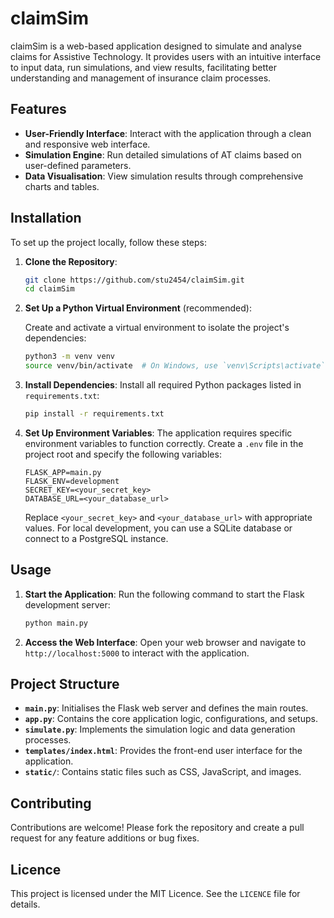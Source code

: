 # claimSim

claimSim is a web-based application designed to simulate and analyse claims for Assistive Technology. It provides users with an intuitive interface to input data, run simulations, and view results, facilitating better understanding and management of insurance claim processes.

## Features

- **User-Friendly Interface**: Interact with the application through a clean and responsive web interface.
- **Simulation Engine**: Run detailed simulations of AT claims based on user-defined parameters.
- **Data Visualisation**: View simulation results through comprehensive charts and tables.

## Installation

To set up the project locally, follow these steps:

1. **Clone the Repository**:
   ```bash
   git clone https://github.com/stu2454/claimSim.git
   cd claimSim
   ```

2. **Set Up a Python Virtual Environment** (recommended):
   
   Create and activate a virtual environment to isolate the project's dependencies:
   ```bash
   python3 -m venv venv
   source venv/bin/activate  # On Windows, use `venv\Scripts\activate`
   ```

3. **Install Dependencies**:
   Install all required Python packages listed in `requirements.txt`:
   ```bash
   pip install -r requirements.txt
   ```

4. **Set Up Environment Variables**:
   The application requires specific environment variables to function correctly. Create a `.env` file in the project root and specify the following variables:
   ```env
   FLASK_APP=main.py
   FLASK_ENV=development
   SECRET_KEY=<your_secret_key>
   DATABASE_URL=<your_database_url>
   ```

   Replace `<your_secret_key>` and `<your_database_url>` with appropriate values. For local development, you can use a SQLite database or connect to a PostgreSQL instance.

## Usage

1. **Start the Application**:
   Run the following command to start the Flask development server:
   ```bash
   python main.py
   ```

2. **Access the Web Interface**:
   Open your web browser and navigate to `http://localhost:5000` to interact with the application.

## Project Structure

- **`main.py`**: Initialises the Flask web server and defines the main routes.
- **`app.py`**: Contains the core application logic, configurations, and setups.
- **`simulate.py`**: Implements the simulation logic and data generation processes.
- **`templates/index.html`**: Provides the front-end user interface for the application.
- **`static/`**: Contains static files such as CSS, JavaScript, and images.

## Contributing

Contributions are welcome! Please fork the repository and create a pull request for any feature additions or bug fixes.

## Licence

This project is licensed under the MIT Licence. See the `LICENCE` file for details.


